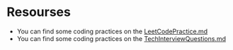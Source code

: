 # Resourses
- You can find some coding practices on the [LeetCodePractice.md](./LeetCodePractice.md)
- You can find some coding practices on the [TechInterviewQuestions.md](./TechInterviewQuestions.md)

